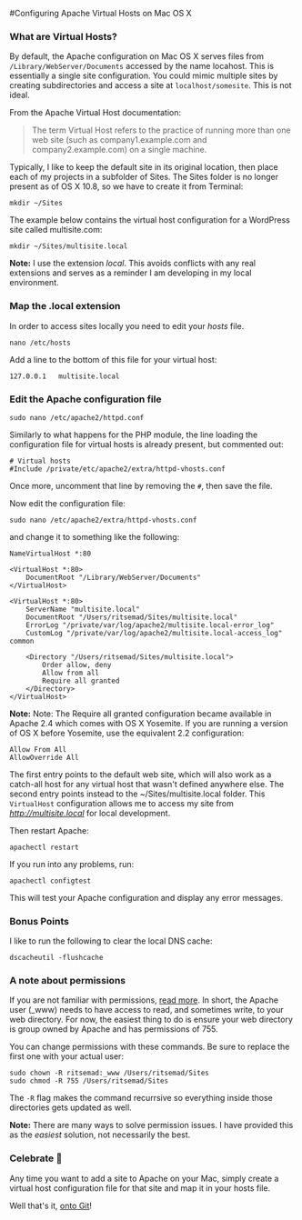 #Configuring Apache Virtual Hosts on Mac OS X  

### What are Virtual Hosts?  

By default, the Apache configuration on Mac OS X serves files from `/Library/WebServer/Documents` accessed by the name locahost. This is essentially a single site configuration. You could mimic multiple sites by creating subdirectories and access a site at `localhost/somesite`.  This is not ideal.  

From the Apache Virtual Host documentation:  

> The term Virtual Host refers to the practice of running more than one web site (such as company1.example.com and company2.example.com) on a single machine.  

Typically, I like to keep the default site in its original location, then place each of my projects in a subfolder of Sites. The Sites folder is no longer present as of OS X 10.8, so we have to create it from Terminal:  

```
mkdir ~/Sites
```  

The example below contains the virtual host configuration for a WordPress site called multisite.com:  

```
mkdir ~/Sites/multisite.local
```  

**Note:** I use the extension *local*. This avoids conflicts with any real extensions and serves as a reminder I am developing in my local environment.  

### Map the .local extension  

In order to access sites locally you need to edit your *hosts* file.  

```
nano /etc/hosts
```  

Add a line to the bottom of this file for your virtual host:  

```
127.0.0.1	multisite.local
```  

### Edit the Apache configuration file  

```
sudo nano /etc/apache2/httpd.conf
```  

Similarly to what happens for the PHP module, the line loading the configuration file for virtual hosts is already present, but commented out:  

```
# Virtual hosts
#Include /private/etc/apache2/extra/httpd-vhosts.conf
```  

Once more, uncomment that line by removing the `#`, then save the file.  

Now edit the configuration file:  

```
sudo nano /etc/apache2/extra/httpd-vhosts.conf
```  

and change it to something like the following:  

```
NameVirtualHost *:80

<VirtualHost *:80>
    DocumentRoot "/Library/WebServer/Documents"
</VirtualHost>

<VirtualHost *:80>
	ServerName "multisite.local"
	DocumentRoot "/Users/ritsemad/Sites/multisite.local"
	ErrorLog "/private/var/log/apache2/multisite.local-error_log"
	CustomLog "/private/var/log/apache2/multisite.local-access_log" common

	<Directory "/Users/ritsemad/Sites/multisite.local">
		Order allow, deny
		Allow from all
		Require all granted
	</Directory>
</VirtualHost>
```  

**Note:** Note: The Require all granted configuration became available in Apache 2.4 which comes with OS X Yosemite. If you are running a version of OS X before Yosemite, use the equivalent 2.2 configuration:
```
Allow From All
AllowOverride All
```  

The first entry points to the default web site, which will also work as a catch-all host for any virtual host that wasn't defined anywhere else. The second entry points instead to the ~/Sites/multisite.local folder.  This `VirtualHost` configuration allows me to access my site from *http://multisite.local* for local development.  

Then restart Apache:

```
apachectl restart
```  

If you run into any problems, run:  

```
apachectl configtest
```  

This will test your Apache configuration and display any error messages.  

### Bonus Points  

I like to run the following to clear the local DNS cache:  

```
dscacheutil -flushcache
```  

### A note about permissions  

If you are not familiar with permissions, [read more](http://www.library.yale.edu/wsg/docs/permissions/). In short, the Apache user (_www) needs to have access to read, and sometimes write, to your web directory.  For now, the easiest thing to do is ensure your web directory is group owned by Apache and has permissions of 755.  

You can change permissions with these commands.  Be sure to replace the first one with your actual user:  

```
sudo chown -R ritsemad:_www /Users/ritsemad/Sites
sudo chmod -R 755 /Users/ritsemad/Sites
```  

The `-R` flag makes the command recurrsive so everything inside those directories gets updated as well.  

**Note:** There are many ways to solve permission issues. I have provided this as the *easiest* solution, not necessarily the best.  

### Celebrate :beers:  

Any time you want to add a site to Apache on your Mac, simply create a virtual host configuration file for that site and map it in your hosts file.  

Well that's it, [onto Git](XcodeHomebrewGit.md)!